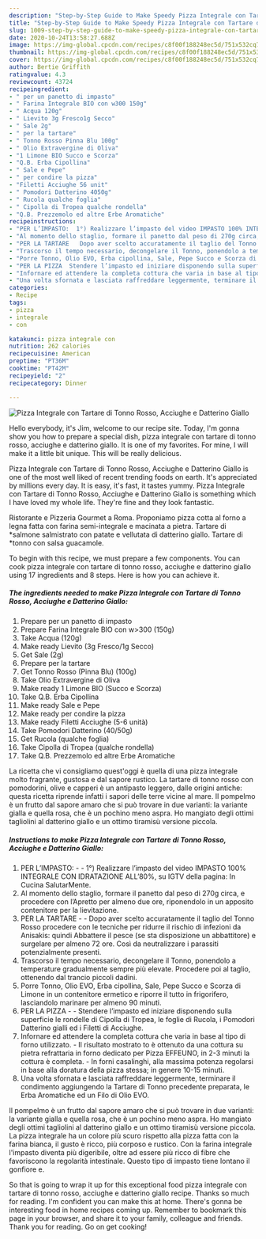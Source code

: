 ```yaml
---
description: "Step-by-Step Guide to Make Speedy Pizza Integrale con Tartare di Tonno Rosso, Acciughe e Datterino Giallo"
title: "Step-by-Step Guide to Make Speedy Pizza Integrale con Tartare di Tonno Rosso, Acciughe e Datterino Giallo"
slug: 1009-step-by-step-guide-to-make-speedy-pizza-integrale-con-tartare-di-tonno-rosso-acciughe-e-datterino-giallo
date: 2020-10-24T13:58:27.688Z
image: https://img-global.cpcdn.com/recipes/c8f00f188248ec5d/751x532cq70/pizza-integrale-con-tartare-di-tonno-rosso-acciughe-e-datterino-giallo-recipe-main-photo.jpg
thumbnail: https://img-global.cpcdn.com/recipes/c8f00f188248ec5d/751x532cq70/pizza-integrale-con-tartare-di-tonno-rosso-acciughe-e-datterino-giallo-recipe-main-photo.jpg
cover: https://img-global.cpcdn.com/recipes/c8f00f188248ec5d/751x532cq70/pizza-integrale-con-tartare-di-tonno-rosso-acciughe-e-datterino-giallo-recipe-main-photo.jpg
author: Bertie Griffith
ratingvalue: 4.3
reviewcount: 43724
recipeingredient:
- " per un panetto di impasto"
- " Farina Integrale BIO con w300 150g"
- " Acqua 120g"
- " Lievito 3g Fresco1g Secco"
- " Sale 2g"
- " per la tartare"
- " Tonno Rosso Pinna Blu 100g"
- " Olio Extravergine di Oliva"
- "1 Limone BIO Succo e Scorza"
- "Q.B. Erba Cipollina"
- " Sale e Pepe"
- " per condire la pizza"
- "Filetti Acciughe 56 unit"
- " Pomodori Datterino 4050g"
- " Rucola qualche foglia"
- " Cipolla di Tropea qualche rondella"
- "Q.B. Prezzemolo ed altre Erbe Aromatiche"
recipeinstructions:
- "PER L’IMPASTO:  1°) Realizzare l’impasto del video IMPASTO 100% INTEGRALE CON IDRATAZIONE ALL’80%, su IGTV della pagina: In Cucina SalutarMente."
- "Al momento dello staglio, formare il panetto dal peso di 270g circa, e procedere con l’Apretto per almeno due ore, riponendolo in un apposito contenitore per la lievitazione."
- "PER LA TARTARE   Dopo aver scelto accuratamente il taglio del Tonno Rosso procedere con le tecniche per ridurre il rischio di infezioni da Anisakis: quindi Abbattere il pesce (se sta disposizione un abbattitore) e surgelare per almeno 72 ore. Così da neutralizzare i parassiti potenzialmente presenti."
- "Trascorso il tempo necessario, decongelare il Tonno, ponendolo a temperature gradualmente sempre più elevate. Procedere poi al taglio, ottenendo dal trancio piccoli dadini."
- "Porre Tonno, Olio EVO, Erba cipollina, Sale, Pepe Succo e Scorza di Limone in un contenitore ermetico e riporre il tutto in frigorifero, lasciandolo marinare per almeno 90 minuti."
- "PER LA PIZZA  Stendere l’impasto ed iniziare disponendo sulla superficie le rondelle di Cipolla di Tropea, le foglie di Rucola, i Pomodori Datterino gialli ed i Filetti di Acciughe."
- "Infornare ed attendere la completa cottura che varia in base al tipo di forno utilizzato. Il risultato mostrato to è ottenuto da una cottura su pietra refrattaria in forno dedicato per Pizza EFFEUNO, in 2-3 minuti la cottura è completa. In forni casalinghi, alla massima potenza regolarsi in base alla doratura della pizza stessa; in genere 10-15 minuti."
- "Una volta sfornata e lasciata raffreddare leggermente, terminare il condimento aggiungendo la Tartare di Tonno precedente preparata, le Erba Aromatiche ed un Filo di Olio EVO."
categories:
- Recipe
tags:
- pizza
- integrale
- con

katakunci: pizza integrale con 
nutrition: 262 calories
recipecuisine: American
preptime: "PT36M"
cooktime: "PT42M"
recipeyield: "2"
recipecategory: Dinner

---
```



![Pizza Integrale con Tartare di Tonno Rosso, Acciughe e Datterino Giallo](https://img-global.cpcdn.com/recipes/c8f00f188248ec5d/751x532cq70/pizza-integrale-con-tartare-di-tonno-rosso-acciughe-e-datterino-giallo-recipe-main-photo.jpg)

Hello everybody, it's Jim, welcome to our recipe site. Today, I'm gonna show you how to prepare a special dish, pizza integrale con tartare di tonno rosso, acciughe e datterino giallo. It is one of my favorites. For mine, I will make it a little bit unique. This will be really delicious.

Pizza Integrale con Tartare di Tonno Rosso, Acciughe e Datterino Giallo is one of the most well liked of recent trending foods on earth. It's appreciated by millions every day. It is easy, it's fast, it tastes yummy. Pizza Integrale con Tartare di Tonno Rosso, Acciughe e Datterino Giallo is something which I have loved my whole life. They're fine and they look fantastic.

Ristorante e Pizzeria Gourmet a Roma. Proponiamo pizza cotta al forno a legna fatta con farina semi-integrale e macinata a pietra. Tartare di *salmone salmistrato con patate e vellutata di datterino giallo. Tartare di *tonno con salsa guacamole.


To begin with this recipe, we must prepare a few components. You can cook pizza integrale con tartare di tonno rosso, acciughe e datterino giallo using 17 ingredients and 8 steps. Here is how you can achieve it.

<!--inarticleads1-->

##### The ingredients needed to make Pizza Integrale con Tartare di Tonno Rosso, Acciughe e Datterino Giallo:

1. Prepare  per un panetto di impasto
1. Prepare  Farina Integrale BIO con w&gt;300 (150g)
1. Take  Acqua (120g)
1. Make ready  Lievito (3g Fresco/1g Secco)
1. Get  Sale (2g)
1. Prepare  per la tartare
1. Get  Tonno Rosso (Pinna Blu) (100g)
1. Take  Olio Extravergine di Oliva
1. Make ready 1 Limone BIO (Succo e Scorza)
1. Take Q.B. Erba Cipollina
1. Make ready  Sale e Pepe
1. Make ready  per condire la pizza
1. Make ready Filetti Acciughe (5-6 unità)
1. Take  Pomodori Datterino (40/50g)
1. Get  Rucola (qualche foglia)
1. Take  Cipolla di Tropea (qualche rondella)
1. Take Q.B. Prezzemolo ed altre Erbe Aromatiche


La ricetta che vi consigliamo quest&#39;oggi è quella di una pizza integrale molto fragrante, gustosa e dal sapore rustico. La tartare di tonno rosso con pomodorini, olive e capperi è un antipasto leggero, dalle origini antiche: questa ricetta riprende infatti i sapori delle terre vicine al mare. Il pompelmo è un frutto dal sapore amaro che si può trovare in due varianti: la variante gialla e quella rosa, che è un pochino meno aspra. Ho mangiato degli ottimi tagliolini al datterino giallo e un ottimo tiramisù versione piccola. 

<!--inarticleads2-->

##### Instructions to make Pizza Integrale con Tartare di Tonno Rosso, Acciughe e Datterino Giallo:

1. PER L’IMPASTO: -  - 1°) Realizzare l’impasto del video IMPASTO 100% INTEGRALE CON IDRATAZIONE ALL’80%, su IGTV della pagina: In Cucina SalutarMente.
1. Al momento dello staglio, formare il panetto dal peso di 270g circa, e procedere con l’Apretto per almeno due ore, riponendolo in un apposito contenitore per la lievitazione.
1. PER LA TARTARE  -  - Dopo aver scelto accuratamente il taglio del Tonno Rosso procedere con le tecniche per ridurre il rischio di infezioni da Anisakis: quindi Abbattere il pesce (se sta disposizione un abbattitore) e surgelare per almeno 72 ore. Così da neutralizzare i parassiti potenzialmente presenti.
1. Trascorso il tempo necessario, decongelare il Tonno, ponendolo a temperature gradualmente sempre più elevate. Procedere poi al taglio, ottenendo dal trancio piccoli dadini.
1. Porre Tonno, Olio EVO, Erba cipollina, Sale, Pepe Succo e Scorza di Limone in un contenitore ermetico e riporre il tutto in frigorifero, lasciandolo marinare per almeno 90 minuti.
1. PER LA PIZZA -  - Stendere l’impasto ed iniziare disponendo sulla superficie le rondelle di Cipolla di Tropea, le foglie di Rucola, i Pomodori Datterino gialli ed i Filetti di Acciughe.
1. Infornare ed attendere la completa cottura che varia in base al tipo di forno utilizzato. - Il risultato mostrato to è ottenuto da una cottura su pietra refrattaria in forno dedicato per Pizza EFFEUNO, in 2-3 minuti la cottura è completa. - In forni casalinghi, alla massima potenza regolarsi in base alla doratura della pizza stessa; in genere 10-15 minuti.
1. Una volta sfornata e lasciata raffreddare leggermente, terminare il condimento aggiungendo la Tartare di Tonno precedente preparata, le Erba Aromatiche ed un Filo di Olio EVO.


Il pompelmo è un frutto dal sapore amaro che si può trovare in due varianti: la variante gialla e quella rosa, che è un pochino meno aspra. Ho mangiato degli ottimi tagliolini al datterino giallo e un ottimo tiramisù versione piccola. La pizza integrale ha un colore più scuro rispetto alla pizza fatta con la farina bianca, il gusto è ricco, più corposo e rustico. Con la farina integrale l&#39;impasto diventa più digeribile, oltre ad essere più ricco di fibre che favoriscono la regolarità intestinale. Questo tipo di impasto tiene lontano il gonfiore e. 

So that is going to wrap it up for this exceptional food pizza integrale con tartare di tonno rosso, acciughe e datterino giallo recipe. Thanks so much for reading. I'm confident you can make this at home. There's gonna be interesting food in home recipes coming up. Remember to bookmark this page in your browser, and share it to your family, colleague and friends. Thank you for reading. Go on get cooking!
